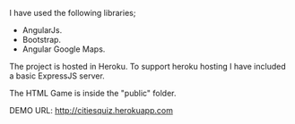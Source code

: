 I have used the following libraries;

- AngularJs.
- Bootstrap.
- Angular Google Maps.

The project is hosted in Heroku. To support heroku hosting I have included a basic ExpressJS server. 

The HTML Game is inside the "public" folder.

DEMO URL: http://citiesquiz.herokuapp.com

